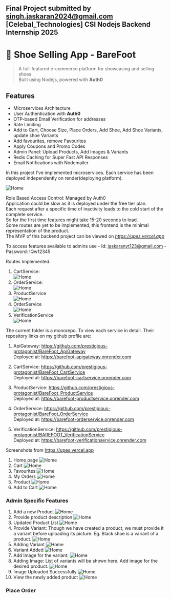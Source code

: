 ## Final Project submitted by singh.jaskaran2024@gmail.com [Celebal_Technologies] CSI Nodejs Backend Internship 2025

# 👟 Shoe Selling App - BareFoot

> A full-featured e-commerce platform for showcasing and selling shoes.  
> Built using Nodejs, powered with **Auth0**

## Features

- Microservices Architecture
- User Authentication with **Auth0**
- OTP-based Email Verification for addresses
- Rate Limiting
- Add to Cart, Choose Size, Place Orders, Add Shoe, Add Shoe Variants, update shoe Variants
- Add favourites, remove Favourites
- Apply Coupons and Promo Codes
- Admin Panel: Upload Products, Add Images & Variants
- Redis Caching for Super Fast API Responses
- Email Notifications with Nodemailer

In this project I've implemented microservices. Each service has been deployed independently on render(deploying platform).

![Home](./assets/image01.png)

Role Based Access Control: Managed by Auth0 </br>
Application could be slow as it is deployed under the free tier plan. <br/>
Each request after a specific time of inactivity leads to the cold start of the complete service. <br/>
So for the first time features might take 15-20 seconds to load. <br/>
Some routes are yet to be implemented, this frontend is the minimal representation of the product. </br>
The MVP of this backend project can be viewed on <i>https://upes.vercel.app</i>

To access features available to admins use - Id: jaskaranyt123@gmail.com - Password: !Qw12345

Routes Implemented:

1. CartService:</br>
   ![Home](./assets/image02.png)
2. OrderService:</br>
   ![Home](./assets/image03.png)
3. ProductService</br>
   ![Home](./assets/image03.png)
4. OrderService</br>
   ![Home](./assets/image04.png)
5. VerificationService</br>
   ![Home](./assets/image05.png)

The current folder is a monorepo. To view each service in detail. Their repository links on my github profile are:

1. ApiGateway: https://github.com/prestigious-protagonist/BareFoot_ApiGateway </br>
   Deployed at: https://barefoot-apigateway.onrender.com</br>

2. CartService: https://github.com/prestigious-protagonist/BareFoot_CartService</br>
   Deployed at: https://barefoot-cartservice.onrender.com</br>

3. ProductService: https://github.com/prestigious-protagonist/BareFoot_ProductService</br>
   Deployed at: https://barefoot-productservice.onrender.com</br>

4. OrderService: https://github.com/prestigious-protagonist/BareFoot_OrderService</br>
   Deployed at: https://barefoot-orderservice.onrender.com</br>

5. VerificationService: https://github.com/prestigious-protagonist/BAREFOOT_VerificationService</br>
   Deployed at: https://barefoot-verificationservice.onrender.com
   </br>

Screenshots from https://upes.vercel.app

1. Home page
   ![Home](./assets/home.png)
2. Cart
   ![Home](./assets/cart.png)
3. Favourites
   ![Home](./assets/favourites.png)
4. My Orders
   ![Home](./assets/orders.png)
5. Product
   ![Home](./assets/favourites.png)
6. Add to Cart
   ![Home](./assets/Add2Cart.png)

### Admin Specific Features

1. Add a new Product
   ![Home](./assets/AddnewProduct.png)
2. Provide product description
   ![Home](./assets/AddProd1.png)
3. Updated Product List
   ![Home](./assets/Addprod2.png)
4. Provide Variant: Though we have created a product, we must provide it a variant before uploading its picture. Eg. Black shoe is a variant of a product.
   ![Home](./assets/options.png)
5. Adding Variant
   ![Home](./assets/addVariant.png)
6. Variant Added
   ![Home](./assets/VariantAdded.png)
7. Add Image for the variant:
   ![Home](./assets/options.png)
8. Adding Image: List of variants will be shown here. Add image for the desired product.
   ![Home](./assets/imageUpload1.png)
9. Image Uploaded Successfully
   ![Home](./assets/image2.png)
10. View the newly added product
    ![Home](./assets/newProd.png)

### Place Order
